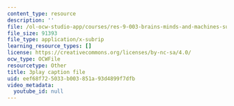 ```yaml
---
content_type: resource
description: ''
file: /ol-ocw-studio-app/courses/res-9-003-brains-minds-and-machines-summer-course-summer-2015/eef68f725033b003851a93d4899f7dfb_fmmRyV9ObkU.srt
file_size: 91393
file_type: application/x-subrip
learning_resource_types: []
license: https://creativecommons.org/licenses/by-nc-sa/4.0/
ocw_type: OCWFile
resourcetype: Other
title: 3play caption file
uid: eef68f72-5033-b003-851a-93d4899f7dfb
video_metadata:
  youtube_id: null
---
```

